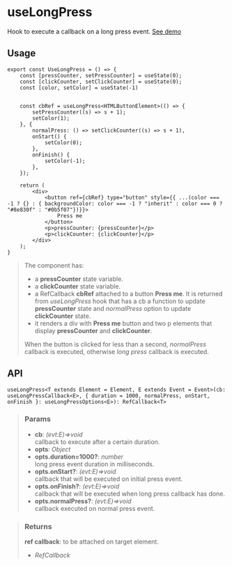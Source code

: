 # useLongPress
Hook to execute a callback on a long press event. [See demo](https://ndriadev.github.io/react-tools/#/hooks/events/useLongPress)

## Usage

```tsx
export const UseLongPress = () => {
	const [pressCounter, setPressCounter] = useState(0);
	const [clickCounter, setClickCounter] = useState(0);
	const [color, setColor] = useState(-1)


	const cbRef = useLongPress<HTMLButtonElement>(() => {
		setPressCounter((s) => s + 1);
		setColor(1);
	}, {
		normalPress: () => setClickCounter((s) => s + 1),
		onStart() {
			setColor(0);
		},
		onFinish() {
			setColor(-1);
		},
	});

	return (
		<div>
			<button ref={cbRef} type="button" style={{ ...(color === -1 ? {} : { backgroundColor: color === -1 ? "inherit" : color === 0 ? "#8e830f" : "#0b5f07"})}}>
				Press me
			</button>
			<p>pressCounter: {pressCounter}</p>
			<p>clickCounter: {clickCounter}</p>
		</div>
	);
}
```

> The component has:
> - a __pressCounter__ state variable.
> - a __clickCounter__ state variable.
> - a RefCallback __cbRef__ attached to a button __Press me__. It is returned from _useLongPress_ hook that has a cb a function to update __pressCounter__ state and _normalPress_ option to update __clickCounter__ state.
> - it renders a div with __Press me__ button and two p elements that display __pressCounter__ and __clickCounter__.
> 
> When the button is clicked for less than a second, _normalPress_ callback is executed, otherwise _long press_ callback is executed.


## API

```tsx
useLongPress<T extends Element = Element, E extends Event = Event>(cb: useLongPressCallback<E>, { duration = 1000, normalPress, onStart, onFinish }: useLongPressOptions<E>): RefCallback<T>
```


> ### Params
>
> - __cb__: _(evt:E)=>void_  
callback to execute after a certain duration.
> - __opts__: _Object_
> - __opts.duration=1000?__: _number_  
long press event duration in milliseconds.
> - __opts.onStart?__: _(evt:E)=>void_  
callback that will be executed on initial press event.
> - __opts.onFinish?__: _(evt:E)=>void_  
callback that will be executed when long press callback has done.
> - __opts.normalPress?__: _(evt:E)=>void_  
callback executed on normal press event.
>



> ### Returns
>
> __ref callback__: to be attached on target element.
> - _RefCallback<T>_  
>